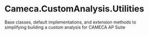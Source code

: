 # Cameca.CustomAnalysis.Utilities

 Base classes, default implementations, and extension methods to simplifying building a custom analysis for CAMECA AP Suite 